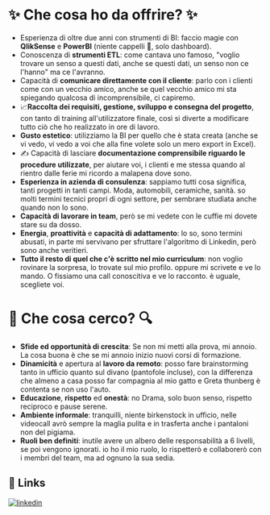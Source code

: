 
# ✨  Che cosa ho da offrire? ✨ 


- Esperienza di oltre due anni con strumenti di BI: faccio magie con **QlikSense** e **PowerBI** (niente cappelli 🎩, solo dashboard).
- Conoscenza di **strumenti ETL**: come cantava uno famoso, "voglio trovare un senso a questi dati, anche se questi dati, un senso non ce l'hanno" ma ce l'avranno.
- Capacità di **comunicare direttamente con il cliente**: parlo con i clienti come con un vecchio amico, anche se quel vecchio amico mi sta spiegando qualcosa di incomprensibile, ci capiremo.
- 📈**Raccolta dei requisiti, gestione, sviluppo e consegna del progetto**, con tanto di training all'utilizzatore finale, così si diverte a modificare tutto ciò che ho realizzato in ore di lavoro.
- **Gusto estetico**: utilizziamo la BI per quello che è stata creata (anche se vi vedo, vi vedo a voi che alla fine volete solo un mero export in Excel).
- ✍️ Capacità di lasciare **documentazione comprensibile riguardo le procedure utilizzate**, per aiutare voi, i clienti e me stessa quando al rientro dalle ferie mi ricordo a malapena dove sono.
- **Esperienza in azienda di consulenza**: sappiamo tutti cosa significa, tanti progetti in tanti campi. Moda, automobili, ceramiche, sanità. so molti termini tecnici propri di ogni settore, per sembrare studiata anche quando non lo sono.
- **Capacità di lavorare in team**, però se mi vedete con le cuffie mi dovete stare su da dosso.
- **Energia**, **proattività** e **capacità di adattamento**: lo so, sono termini abusati, in parte mi servivano per sfruttare l'algoritmo di Linkedin, però sono anche veritieri.
- **Tutto il resto di quel che c'è scritto nel mio curriculum**: non voglio rovinare la sorpresa, lo trovate sul mio profilo. oppure mi scrivete e ve lo mando. O fissiamo una call conoscitiva e ve lo racconto. è uguale, scegliete voi.

# 🔎  Che cosa cerco? 🔍

- **Sfide ed opportunità di crescita**: Se non mi metti alla prova, mi annoio. La cosa buona è che se mi annoio inizio nuovi corsi di formazione.
- **Dinamicità** e apertura al **lavoro da remoto**: posso fare brainstorming tanto in ufficio quanto sul divano (pantofole incluse), con la differenza che almeno a casa posso far compagnia al mio gatto e Greta thunberg è contenta se non uso l'auto.
- **Educazione**, **rispetto** ed **onestà**: no Drama, solo buon senso, rispetto reciproco e pause serene.
- **Ambiente informale**: tranquilli, niente birkenstock in ufficio,  nelle videocall avrò sempre la maglia pulita e in trasferta anche i pantaloni non del pigiama.
- **Ruoli ben definiti**: inutile avere un albero delle responsabilità a 6 livelli, se poi vengono ignorati. io ho il mio ruolo, lo rispetterò e collaborerò con i membri del team, ma ad ognuno la sua sedia.


## 🔗 Links
[![linkedin](https://img.shields.io/badge/linkedin-0A66C2?style=for-the-badge&logo=linkedin&logoColor=white)](https://www.linkedin.com/in/maria-valeria-bonini/)


